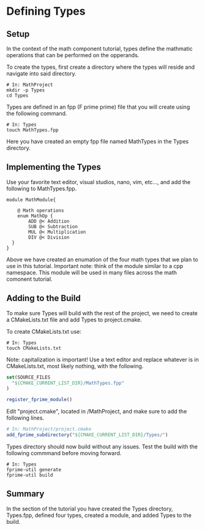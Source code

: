 # Defining Types 

## Setup

In the context of the math component tutorial, types define the mathmatic operations that can be performed on the opperands.

To create the types, first create a directory where the types will reside and navigate into said directory. 

```shell
# In: MathProject 
mkdir -p Types 
cd Types
``` 

Types are defined in an fpp (F prime prime) file that you will create using the following command.

```shell 
# In: Types
touch MathTypes.fpp
```
Here you have created an empty fpp file named MathTypes in the Types directory.

## Implementing the Types 

Use your favorite text editor, visual studios, nano, vim, etc..., and add the following to MathTypes.fpp.

```
module MathModule{ 

    @ Math operations
    enum MathOp {
        ADD @< Addition
        SUB @< Subtraction
        MUL @< Multiplication
        DIV @< Division
  }
}
```
Above we have created an enumation of the four math types that we plan to use in this tutorial. Important note: think of the module similar to a cpp namespace. This module will be used in many files across the math comonent tutorial.

## Adding to the Build 

To make sure Types will build with the rest of the project, we need to create a CMakeLists.txt file and add Types to project.cmake. 

To create CMakeLists.txt use:

```shell 
# In: Types
touch CMakeLists.txt 
```

Note: capitalization is important! Use a text editor and replace whatever is in CMakeLists.txt, most likely nothing, with the following.

```cmake 
set(SOURCE_FILES
  "${CMAKE_CURRENT_LIST_DIR}/MathTypes.fpp"
)

register_fprime_module()
```

Edit "project.cmake", located in /MathProject, and make sure to add the following lines. 

```cmake 
# In: MathProject/project.cmake
add_fprime_subdirectory("${CMAKE_CURRENT_LIST_DIR}/Types/")
```

Types directory should now build without any issues. Test the build with the following commmand before moving forward.

```shell 
# In: Types 
fprime-util generate
fprime-util build 
```

## Summary 
In the section of the tutorial you have created the Types directory, Types.fpp, defined four types, created a module, and added Types to the build. 